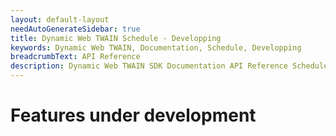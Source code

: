 ```yaml
---
layout: default-layout
needAutoGenerateSidebar: true
title: Dynamic Web TWAIN Schedule - Developping
keywords: Dynamic Web TWAIN, Documentation, Schedule, Developping
breadcrumbText: API Reference
description: Dynamic Web TWAIN SDK Documentation API Reference Schedule Developping Page
---
```


# Features under development
